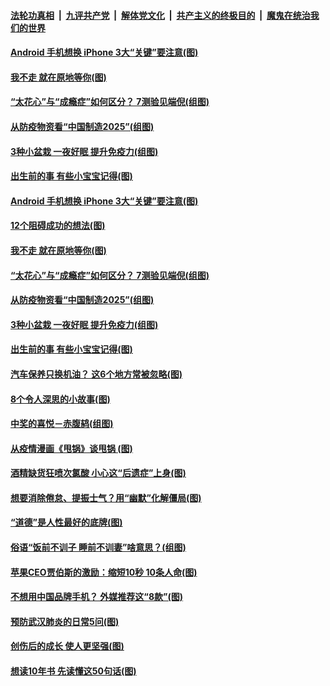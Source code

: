 

####  [法轮功真相](../../../../basic/blob/master/README.md?t=04280202) &nbsp;|&nbsp; [九评共产党](../../../../9ping.md/blob/master/README.md?t=04280202) &nbsp;|&nbsp; [解体党文化](../../../../jtdwh.md/blob/master/README.md?t=04280202)  &nbsp;|&nbsp; [共产主义的终极目的](../../../../gczydzjmd.md/blob/master/README.md?t=04280202) &nbsp;|&nbsp; [魔鬼在统治我们的世界](../../../../mgztzwmdsj.md/blob/master/README.md?t=04280202) 

#### [Android 手机想换 iPhone 3大“关键”要注意(图)](../pages/p8/931298.md?t=04280202) 

#### [我不走 就在原地等你(图)](../pages/p8/930839.md?t=04280202) 

#### [“太花心”与“成瘾症”如何区分？ 7测验见端倪(组图)](../pages/p8/931280.md?t=04280202) 

#### [从防疫物资看“中国制造2025”(组图)](../pages/p8/931158.md?t=04280202) 

#### [3种小盆栽 一夜好眠 提升免疫力(组图)](../pages/p8/931078.md?t=04280202) 

#### [出生前的事 有些小宝宝记得(图)](../pages/p8/931069.md?t=04280202) 

#### [Android 手机想换 iPhone 3大“关键”要注意(图)](../pages/p8/931298.md?t=04280202) 

#### [12个阻碍成功的想法(图)](../pages/p8/930777.md?t=04280202) 

#### [我不走 就在原地等你(图)](../pages/p8/930839.md?t=04280202) 

#### [“太花心”与“成瘾症”如何区分？ 7测验见端倪(组图)](../pages/p8/931280.md?t=04280202) 

#### [从防疫物资看“中国制造2025”(组图)](../pages/p8/931158.md?t=04280202) 

#### [3种小盆栽 一夜好眠 提升免疫力(组图)](../pages/p8/931078.md?t=04280202) 

#### [出生前的事 有些小宝宝记得(图)](../pages/p8/931069.md?t=04280202) 

#### [汽车保养只换机油？ 这6个地方常被忽略(图)](../pages/p8/931062.md?t=04280202) 

#### [8个令人深思的小故事(图)](../pages/p8/930845.md?t=04280202) 

#### [中奖的喜悦－赤腹鸫(组图)](../pages/p8/931070.md?t=04280202) 

#### [从疫情漫画《甩锅》谈甩锅 (图)](../pages/p8/930159.md?t=04280202) 

#### [酒精缺货狂喷次氯酸 小心这“后遗症”上身(图)](../pages/p8/931023.md?t=04280202) 

#### [想要消除倦怠、提振士气？用“幽默”化解僵局(图)](../pages/p8/930795.md?t=04280202) 

#### [“道德”是人性最好的底牌(图)](../pages/p8/930607.md?t=04280202) 

#### [俗语“饭前不训子 睡前不训妻”啥意思？(组图)](../pages/p8/930774.md?t=04280202) 

#### [苹果CEO贾伯斯的激励：缩短10秒 10条人命(图)](../pages/p8/930596.md?t=04280202) 

#### [不想用中国品牌手机？ 外媒推荐这“8款”(图)](../pages/p8/930914.md?t=04280202) 

#### [预防武汉肺炎的日常5问(图)](../pages/p8/930906.md?t=04280202) 

#### [创伤后的成长 使人更坚强(图)](../pages/p8/930873.md?t=04280202) 

#### [想读10年书 先读懂这50句话(图)](../pages/p8/930778.md?t=04280202) 

